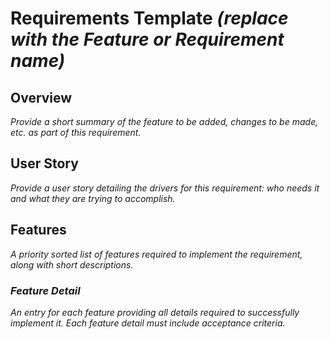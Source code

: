 # Requirements Template _(replace with the Feature or Requirement name)_

## Overview

_Provide a short summary of the feature to be added, changes to be made, etc. as part of this requirement._

## User Story

_Provide a user story detailing the drivers for this requirement: who needs it and what they are trying to accomplish._

## Features

_A priority sorted list of features required to implement the requirement, along with short descriptions._

### _Feature Detail_

_An entry for each feature providing all details required to successfully implement it._
_Each feature detail must include acceptance criteria._
